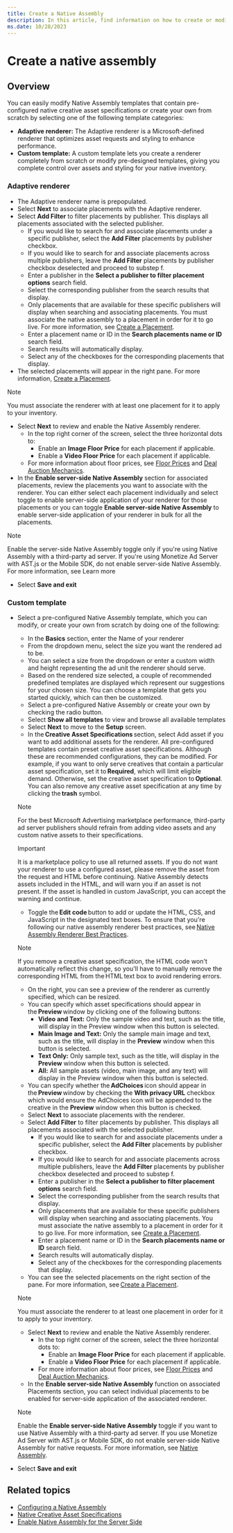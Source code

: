 ```yaml
---
title: Create a Native Assembly
description: In this article, find information on how to create or modify a native assembly.
ms.date: 10/28/2023
---
```


# Create a native assembly

## Overview

You can easily modify Native Assembly templates that contain pre-configured native creative asset specifications or create your own from scratch by selecting one of the following template categories: 
- **Adaptive renderer:** The Adaptive renderer is a Microsoft-defined renderer that optimizes asset requests and styling to enhance performance. 
- **Custom template:** A custom template lets you create a renderer completely from scratch or modify pre-designed templates, giving you complete control over assets and styling for your native inventory. 


### Adaptive renderer 

- The Adaptive renderer name is prepopulated. 
- Select **Next** to associate placements with the Adaptive renderer. 
- Select **Add Filter** to filter placements by publisher. This displays all placements associated with the selected publisher.  
    - If you would like to search for and associate placements under a specific publisher, select the **Add Filter** placements by publisher checkbox. 
    - If you would like to search for and associate placements across multiple publishers, leave the **Add Filter** placements by publisher checkbox deselected and proceed to substep f. 
    - Enter a publisher in the **Select a publisher to filter placement options** search field. 
    - Select the corresponding publisher from the search results that display. 
    - Only placements that are available for these specific publishers will display when searching and associating placements. You must associate the native assembly to a placement in order for it to go live. For more information, see [Create a Placement](create-a-placement.md). 
    - Enter a placement name or ID in the **Search placements name or ID** search field. 
    - Search results will automatically display. 
    - Select any of the checkboxes for the corresponding placements that display. 
- The selected placements will appear in the right pane. For more information, [Create a Placement](create-a-placement.md). 
> [!NOTE]
> You must associate the renderer with at least one placement for it to apply to your inventory. 
- Select **Next** to review and enable the Native Assembly renderer. 
    - In the top right corner of the screen, select the three horizontal dots to: 
        - Enable an **Image Floor Price** for each placement if applicable. 
        - Enable a **Video Floor Price** for each placement if applicable. 
    - For more information about floor prices, see [Floor Prices](floor-prices.md) and [Deal Auction Mechanics](deal-auction-mechanics.md).
- In the **Enable server-side Native Assembly** section for associated placements, review the placements you want to associate with the renderer. You can either select each placement individually and select toggle to enable server-side application of your renderer for those placements or you can toggle **Enable server-side Native Assembly** to enable server-side application of your renderer in bulk for all the placements. 
> [!NOTE] 
> Enable the server-side Native Assembly toggle only if you're using Native Assembly with a third-party ad server. If you're using Monetize Ad Server with AST.js or the Mobile SDK, do not enable server-side Native Assembly. For more information, see Learn more 
- Select **Save and exit**

### Custom template 

- Select a pre-configured Native Assembly template, which you can modify, or create your own from scratch by doing one of the following: 
    - In the **Basics** section, enter the Name of your renderer 
    - From the dropdown menu, select the size you want the rendered ad to be. 
    - You can select a size from the dropdown or enter a custom width and height representing the ad unit the renderer should serve. 
    - Based on the rendered size selected, a couple of recommended predefined templates are displayed which represent our suggestions for your chosen size. You can choose a template that gets you started quickly, which can then be customized.  
    - Select a pre-configured Native Assembly or create your own by checking the radio button. 
    - Select **Show all templates** to view and browse all available templates  
    - Select **Next** to move to the **Setup** screen. 
    - In the **Creative Asset Specifications** section, select Add asset if you want to add additional assets for the renderer. All pre-configured templates contain preset creative asset specifications. Although these are recommended configurations, they can be modified. For example, if you want to only serve creatives that contain a particular asset specification, set it to **Required**, which will limit eligible demand. Otherwise, set the creative asset specification to **Optional**. You can also remove any creative asset specification at any time by clicking the **trash** symbol. 
    > [!NOTE]
    > For the best Microsoft Advertising marketplace performance, third-party ad server publishers should refrain from adding video assets and any custom native assets to their specifications. 

    > [!IMPORTANT]
    > It is a marketplace policy to use all returned assets. If you do not want your renderer to use a configured asset, please remove the asset from the request and HTML before continuing. Native Assembly detects assets included in the HTML, and will warn you if an asset is not present. If the asset is handled in custom JavaScript, you can accept the warning and continue.  
    - Toggle the **Edit code** button to add or update the HTML, CSS, and JavaScript in the designated text boxes. To ensure that you're following our native assembly renderer best practices, see [Native Assembly Renderer Best Practices](native-assembly-renderer-best-practices.md). 
    > [!NOTE] 
    > If you remove a creative asset specification, the HTML code won't automatically reflect this change, so you'll have to manually remove the corresponding HTML from the HTML text box to avoid rendering errors. 
    - On the right, you can see a preview of the renderer as currently specified, which can be resized. 
    - You can specify which asset specifications should appear in the **Preview** window by clicking one of the following buttons: 
        - **Video and Text:** Only the sample video and text, such as the title, will display in the Preview window when this button is selected. 
        - **Main Image and Text:** Only the sample main image and text, such as the title, will display in the **Preview** window when this button is selected. 
        - **Text Only:** Only sample text, such as the title, will display in the **Preview** window when this button is selected. 
        - **All:** All sample assets (video, main image, and any text) will display in the Preview window when this button is selected. 
    - You can specify whether the **AdChoices** icon should appear in the **Preview** window by checking the **With privacy URL** checkbox which would ensure the AdChoices icon will be appended to the creative in the **Preview** window when this button is checked. 
    - Select **Next** to associate placements with the renderer. 
    - Select **Add Filter** to filter placements by publisher. This displays all placements associated with the selected publisher.  
        - If you would like to search for and associate placements under a specific publisher, select the **Add Filter** placements by publisher checkbox. 
        - If you would like to search for and associate placements across multiple publishers, leave the **Add Filter** placements by publisher checkbox deselected and proceed to substep f. 
        - Enter a publisher in the **Select a publisher to filter placement options** search field. 
        - Select the corresponding publisher from the search results that display. 
        - Only placements that are available for these specific publishers will display when searching and associating placements. You must associate the native assembly to a placement in order for it to go live. For more information, see [Create a Placement](create-a-placement.md). 
        - Enter a placement name or ID in the **Search placements name or ID** search field. 
        - Search results will automatically display. 
        - Select any of the checkboxes for the corresponding placements that display. 
    - You can see the selected placements on the right section of the pane. For more information, see [Create a Placement](create-a-placement.md).
    > [!NOTE]
    > You must associate the renderer to at least one placement in order for it to apply to your inventory. 
    - Select **Next** to review and enable the Native Assembly renderer. 
        - In the top right corner of the screen, select the three horizontal dots to: 
            - Enable an **Image Floor Price** for each placement if applicable. 
            - Enable a **Video Floor Price** for each placement if applicable. 
        - For more information about floor prices, see [Floor Prices](floor-prices.md) and [Deal Auction Mechanics](deal-auction-mechanics.md).
    - In the **Enable server-side Native Assembly** function on associated Placements section, you can select individual placements to be enabled for server-side application of the associated renderer. 
    > [!NOTE] 
    > Enable the **Enable server-side Native Assembly** toggle if you want to use Native Assembly with a third-party ad server. If you use Monetize Ad Server with AST.js or Mobile SDK, do not enable server-side Native Assembly for native requests. For more information, see [Native Assembly](native-assembly.md).
- Select **Save and exit**


## Related topics

- [Configuring a Native Assembly](configuring-a-native-assembly.md)
- [Native Creative Asset Specifications](native-creative-asset-specifications.md)
- [Enable Native Assembly for the Server Side](enable-native-assembly-for-the-server-side.md)


<!--
You can easily modify native assemblies that contain pre-configured native creative asset specifications or create your own from scratch.

1. Select a pre-configured native assembly or create your own by doing one of the following:
    - Click the **Select** button from one of the corresponding pre-configured assemblies.

      > [!NOTE]
      > We offer a variety of pre-configured native assembly types such as carousel and video. You can filter by creative asset specification to find a specific pre-configured native assembly.

    - Click the **Select** button from the **Create From Scratch** tile.

    The **Native Assembly** > **Setup** screen displays.

1. Enter a new name for the native assembly.

1. Associate placements with the native assembly by doing the following:
    1. If you would like to search for and associate placements under a specific publisher, select the **Filter placements by publisher** checkbox.

        If you would like to search for and associate placements across multiple publishers, leave the **Filter placements by publisher** checkbox deselected and proceed to substep **d**.

    1. Enter a publisher in the **Select a publisher to filter placement options** search field.

    1. Select the corresponding publisher from the search results that display.

        Only placements that are available for these specific publishers will display when searching and associating placements. You must associate the native assembly to a placement in order for it to go live. For more information, see [Create a Placement](create-a-placement.md).

    1. Enter a placement name or ID in the **Choose placements** search field.

        Search results will automatically display.

    1. Select any of the checkboxes for the corresponding placements that display.

        The selected placements will display under the **Choose placements** search field.

    1. Enter a **Main Image Floor Price** for each placement if applicable.

    1. Enter a **Video Floor Price** for each placement if applicable.

        For more information about floor prices, see [Floor Prices](floor-prices.md) and [Deal Auction Mechanics](deal-auction-mechanics.md).

1. Click the **Additional Specifications** menu in the **Creative Asset Specifications** section to add and configure creative asset specifications for the native assembly.

    > [!TIP]
    > For the best Microsoft Advertising marketplace performance, third-party ad server publishers should refrain from adding video assets and any custom native assets to their native assemblies.

    All pre-configured native assemblies contain preset creative asset specifications. Although these are recommended configurations, they can be modified. For example, if you want to only serve creatives that contain a particular asset specification, set it to **Required**, which may limit your demand. Otherwise, set the creative asset specification to **Optional**. You can also remove any
    creative asset specification at any time by clicking the **X**.

    > [!NOTE]
    > If you remove a creative asset specification, the HTML code on the **Renderer** tab won't automatically reflect this change, so you'll have to manually remove the corresponding HTML from the **HTML** text box.

1. Click the **Renderer** tab to add or update the HTML, CSS, and Javascript in the designated text boxes.

    To ensure that you're following our native assembly renderer best practices, see [Native Assembly Renderer Best Practices](native-assembly-renderer-best-practices.md).

1. Use the **Preview** window on the right to ensure that no additional changes are needed.

1. Use the **Preview Settings** to:
    - resize the **Preview** window.

      > [!NOTE]
      > Changing the **Preview** window size doesn't affect the renderer code.

    - specify which asset specifications should appear in the **Preview** window by clicking one of the following buttons if you've selected the video and image asset specifications from the **Creative Asset Specifications** section:
      - **Video and Text**: Only the sample video and text, such as the title, will display in the Preview window when this button is selected.
      - **Main Image and Text**: Only the sample main image and text, such as the title, will display in the Preview window when this button is selected.
      - **Text Only**: Only sample text, such as the title, will display in the Preview window when this button is selected.
      - **All**: All sample assets (video, main image, and any text) will display in the Preview window when this button is selected.

    - specify whether the **AdChoices** icon should appear in the **Preview** window by clicking one of the following buttons from the **Privacy URL Specifications** subsection:
      - **With Privacy URL**: The AdChoices icon will be appended to the creative in the Preview window when this button is selected.
      - **Without Privacy URL**: The AdChoices icon won't be appended to the creative in the Preview window when this button is selected.

    > [!NOTE]
    > Since various combinations of native assets can serve on the same placement when using a flexible renderer, it's important to preview your asset specifications to see how the renderer will handle your placements and native assets.

1. Do one of the following:
    1. Save all changes by clicking the **Save** button.
    1. Save all changes and duplicate the native assembly by clicking the arrow next to the **Save** button and clicking **Save and duplicate**.

    The native assembly is now available from the **Native Assembly Gallery** screen. If you've duplicated the native assembly, the current screen refreshes so that you can make the necessary updates. Use steps 2 - 7 outlined above to make the necessary updates.


## Related topics

- [Configuring a Native Assembly](configuring-a-native-assembly.md)
- [Native Creative Asset Specifications](native-creative-asset-specifications.md)
- [Enable Native Assembly for the Server Side](enable-native-assembly-for-the-server-side.md)
-->